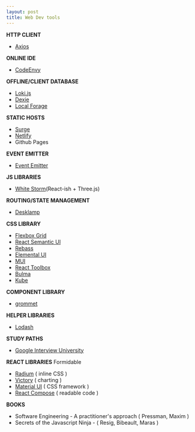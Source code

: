 ```yaml
---
layout: post
title: Web Dev tools
---
```


**HTTP CLIENT**
 - [Axios](https://github.com/mzabriskie/axios)

**ONLINE IDE**
 - [CodeEnvy](https://codenvy.com/)

**OFFLINE/CLIENT DATABASE**
 - [Loki.js](http://lokijs.org)
 - [Dexie](http://dexie.org/)
 - [Local Forage](https://github.com/localForage/localForage)

**STATIC HOSTS**
 - [Surge](https://surge.sh/)
 - [Netlify](https://www.netlify.com/)
 - Github Pages

**EVENT EMITTER**
 - [Event Emitter](https://github.com/Zlobin/es-event-emitter)

**JS LIBRARIES**
 - [White Storm](https://whsjs.io/#/)(React-ish + Three.js)

**ROUTING/STATE MANAGEMENT**
 - [Desklamp](https://github.com/desklamp-js/desklamp)

**CSS LIBRARY**
 - [Flexbox Grid](http://flexboxgrid.com/)
 - [React Semantic UI](http://react.semantic-ui.com/introduction)
 - [Rebass](http://jxnblk.com/rebass/)
 - [Elemental UI](http://elemental-ui.com/home)
 - [MUI](https://www.muicss.com/)
 - [React Toolbox](http://react-toolbox.com/)
 - [Bulma](http://bulma.io)
 - [Kube](https://imperavi.com/kube/)

**COMPONENT LIBRARY**
- [grommet](https://grommet.github.io/)

**HELPER LIBRARIES**
 - [Lodash](https://lodash.com/)

**STUDY PATHS**
 - [Google Interview University](https://github.com/jwasham/google-interview-university)

**REACT LIBRARIES**
Formidable
 - [Radium](https://formidable.com/open-source/radium/) ( inline CSS )
 - [Victory](https://formidable.com/open-source/victory/) ( charting )
 - [Material UI](http://www.material-ui.com/#/) ( CSS framework )
 - [React Compose](http://reactcompose.com/) ( readable code )

**BOOKS**
 - Software Engineering - A practitioner's approach ( Pressman, Maxim )
 - Secrets of the Javascript Ninja - ( Resig, Bibeault, Maras )

